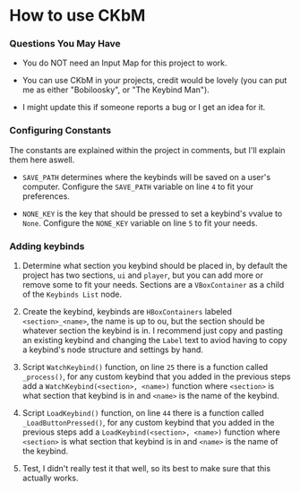 # How to use CKbM

### Questions You May Have
* You do NOT need an Input Map for this project to work.

* You can use CKbM in your projects, credit would be lovely (you can put me as either "Bobiloosky", or "The Keybind Man").

* I might update this if someone reports a bug or I get an idea for it.

### Configuring Constants

The constants are explained within the project in comments, but I'll explain them here aswell.
* `SAVE_PATH` determines where the keybinds will be saved on a user's computer. Configure the `SAVE_PATH` variable on line `4` to fit your preferences.

* `NONE_KEY` is the key that should be pressed to set a keybind's vvalue to `None`. Configure the `NONE_KEY` variable on line `5` to fit your needs.


### Adding keybinds

1. Determine what section you keybind should be placed in, by default the project has two sections, `ui` and `player`, but you can add more or remove some to fit your needs. Sections are a `VBoxContainer` as a child of the `Keybinds List` node.

3. Create the keybind, keybinds are `HBoxContainers` labeled `<section>_<name>`, the name is up to ou, but the section should be whatever section the keybind is in. I recommend just copy and pasting an existing keybind and changing the `Label` text to aviod having to copy a keybind's node structure and settings by hand.

5. Script `WatchKeybind()` function, on line `25` there is a function called ` _process()`, for any custom keybind that you added in the previous steps add a `WatchKeybind(<section>, <name>)` function where `<section>` is what section that keybind is in and `<name>` is the name of the keybind.

7. Script `LoadKeybind()` function, on line `44` there is a function called ` _LoadButtonPressed()`, for any custom keybind that you added in the previous steps add a `LoadKeybind(<section>, <name>)` function where `<section>` is what section that keybind is in and `<name>` is the name of the keybind.

9. Test, I didn't really test it that well, so its best to make sure that this actually works.
